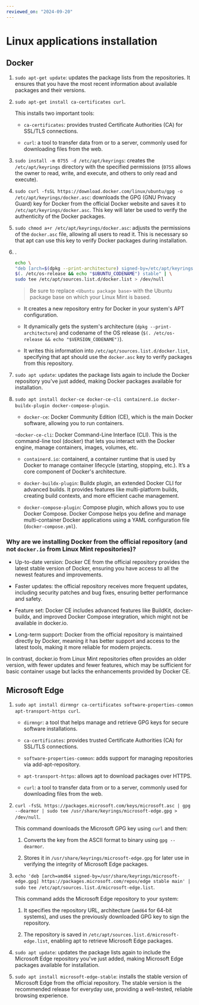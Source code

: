 ```yaml
---
reviewed_on: "2024-09-20"
---
```


# Linux applications installation

## Docker

1. `sudo apt-get update`: updates the package lists from the repositories. It ensures that you have the most recent information about available packages and their versions.

2. `sudo apt-get install ca-certificates curl`.

    This installs two important tools:

    - `ca-certificates`: provides trusted Certificate Authorities (CA) for SSL/TLS connections.

    - `curl`: a tool to transfer data from or to a server, commonly used for downloading files from the web.

3. `sudo install -m 0755 -d /etc/apt/keyrings`: creates the `/etc/apt/keyrings` directory with the specified permissions (`0755` allows the owner to read, write, and execute, and others to only read and execute).

4. `sudo curl -fsSL https://download.docker.com/linux/ubuntu/gpg -o /etc/apt/keyrings/docker.asc`: downloads the GPG (GNU Privacy Guard) key for Docker from the official Docker website and saves it to `/etc/apt/keyrings/docker.asc`. This key will later be used to verify the authenticity of the Docker packages.

5. `sudo chmod a+r /etc/apt/keyrings/docker.asc`: adjusts the permissions of the `docker.asc` file, allowing all users to read it. This is necessary so that apt can use this key to verify Docker packages during installation.

6. .

    ```BASH
    echo \
    "deb [arch=$(dpkg --print-architecture) signed-by=/etc/apt/keyrings/docker.asc] https://download.docker.com/linux/ubuntu \
    $(. /etc/os-release && echo "$UBUNTU_CODENAME") stable" | \
    sudo tee /etc/apt/sources.list.d/docker.list > /dev/null
    ```

    > Be sure to replace `<Ubuntu package base>` with the Ubuntu package base on which your Linux Mint is based.

    - It creates a new repository entry for Docker in your system's APT configuration.

    - It dynamically gets the system's architecture (`dpkg --print-architecture`) and codename of the OS release (`$(. /etc/os-release && echo "$VERSION_CODENAME")`).

    - It writes this information into `/etc/apt/sources.list.d/docker.list`, specifying that apt should use the `docker.asc` key to verify packages from this repository.

7. `sudo apt update`: updates the package lists again to include the Docker repository you've just added, making Docker packages available for installation.

8. `sudo apt install docker-ce docker-ce-cli containerd.io docker-buildx-plugin docker-compose-plugin`.

    - `docker-ce`: Docker Community Edition (CE), which is the main Docker software, allowing you to run containers.

    -`docker-ce-cli`: Docker Command-Line Interface (CLI). This is the command-line tool (docker) that lets you interact with the Docker engine, manage containers, images, volumes, etc.

    - `containerd.io`: containerd, a container runtime that is used by Docker to manage container lifecycle (starting, stopping, etc.). It’s a core component of Docker's architecture.

    - `docker-buildx-plugin`: Buildx plugin, an extended Docker CLI for advanced builds. It provides features like multi-platform builds, creating build contexts, and more efficient cache management.

    - `docker-compose-plugin`: Compose plugin, which allows you to use Docker Compose. Docker Compose helps you define and manage multi-container Docker applications using a YAML configuration file (`docker-compose.yml`).

### Why are we installing Docker from the official repository (and not `docker.io` from Linux Mint repositories)?

- Up-to-date version: Docker CE from the official repository provides the latest stable version of Docker, ensuring you have access to all the newest features and improvements.

- Faster updates: the official repository receives more frequent updates, including security patches and bug fixes, ensuring better performance and safety.

- Feature set: Docker CE includes advanced features like BuildKit, docker-buildx, and improved Docker Compose integration, which might not be available in docker.io.

- Long-term support: Docker from the official repository is maintained directly by Docker, meaning it has better support and access to the latest tools, making it more reliable for modern projects.

In contrast, docker.io from Linux Mint repositories often provides an older version, with fewer updates and fewer features, which may be sufficient for basic container usage but lacks the enhancements provided by Docker CE.

## Microsoft Edge

1. `sudo apt install dirmngr ca-certificates software-properties-common apt-transport-https curl`.

    - `dirmngr`: a tool that helps manage and retrieve GPG keys for secure software installations.

    - `ca-certificates`: provides trusted Certificate Authorities (CA) for SSL/TLS connections.

    - `software-properties-common`: adds support for managing repositories via add-apt-repository.

    - `apt-transport-https`: allows apt to download packages over HTTPS.

    - `curl`: a tool to transfer data from or to a server, commonly used for downloading files from the web.

2. `curl -fsSL https://packages.microsoft.com/keys/microsoft.asc | gpg --dearmor | sudo tee /usr/share/keyrings/microsoft-edge.gpg > /dev/null`.

    This command downloads the Microsoft GPG key using `curl` and then:

    1. Converts the key from the ASCII format to binary using `gpg --dearmor`.

    2. Stores it in `/usr/share/keyrings/microsoft-edge.gpg` for later use in verifying the integrity of Microsoft Edge packages.

3. `echo 'deb [arch=amd64 signed-by=/usr/share/keyrings/microsoft-edge.gpg] https://packages.microsoft.com/repos/edge stable main' | sudo tee /etc/apt/sources.list.d/microsoft-edge.list`.

    This command adds the Microsoft Edge repository to your system:

    1. It specifies the repository URL, architecture (`amd64` for 64-bit systems), and uses the previously downloaded GPG key to sign the repository.

    2. The repository is saved in `/etc/apt/sources.list.d/microsoft-edge.list`, enabling apt to retrieve Microsoft Edge packages.

4. `sudo apt update`: updates the package lists again to include the Microsoft Edge repository you've just added, making Microsoft Edge packages available for installation.

5. `sudo apt install microsoft-edge-stable`: installs the stable version of Microsoft Edge from the official repository. The stable version is the recommended release for everyday use, providing a well-tested, reliable browsing experience.
